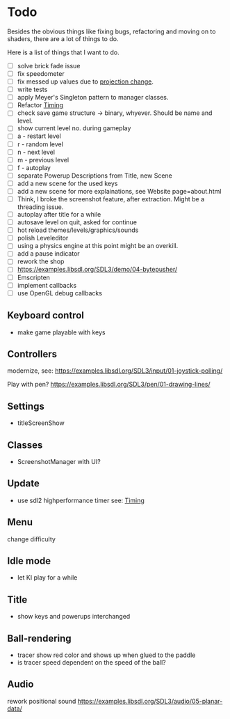 # Todo

Besides the obvious things like fixing bugs, refactoring and moving on to shaders,
there are a lot of things to do.

Here is a list of things that I want to do.

- [ ] solve brick fade issue
- [ ] fix speedometer
- [ ] fix messed up values due to [projection change](Refactoring/Projection.md).
- [ ] write tests
- [ ] apply Meyer's Singleton pattern to manager classes.
- [ ] Refactor [Timing](Refactoring/Timing.md)
- [ ] check save game structure -> binary, whyever. Should be name and level.
- [ ] show current level no.  during gameplay
- [ ] a - restart level
- [ ] r - random level
- [ ] n - next level
- [ ] m - previous level
- [ ] f - autoplay
- [ ] separate Powerup Descriptions from Title, new Scene
- [ ] add a new scene for the used keys
- [ ] add a new scene for more explainations, see Website page=about.html
- [ ] Think, I broke the screenshot feature, after extraction. Might be a threading issue.
- [ ] autoplay after title for a while
- [ ] autosave level on quit, asked for continue
- [ ] hot reload themes/levels/graphics/sounds
- [ ] polish Leveleditor
- [ ] using a physics engine at this point might be an overkill.
- [ ] add a pause indicator
- [ ] rework the shop
- [ ] https://examples.libsdl.org/SDL3/demo/04-bytepusher/
- [ ] Emscripten
- [ ] implement callbacks
- [ ] use OpenGL debug callbacks

## Keyboard control

- make game playable with keys

## Controllers

modernize, see:
https://examples.libsdl.org/SDL3/input/01-joystick-polling/

Play with pen?
https://examples.libsdl.org/SDL3/pen/01-drawing-lines/

## Settings

- titleScreenShow

## Classes

- ScreenshotManager with UI?

## Update

- use sdl2 highperformance timer
see: [Timing](Timing.md)

## Menu

 change difficulty

## Idle mode

- let KI play for a while

## Title

- show keys and powerups interchanged

## Ball-rendering

- tracer show red color and shows up when glued to the paddle
- is tracer speed dependent on the speed of the ball?

## Audio

rework positional sound
https://examples.libsdl.org/SDL3/audio/05-planar-data/
